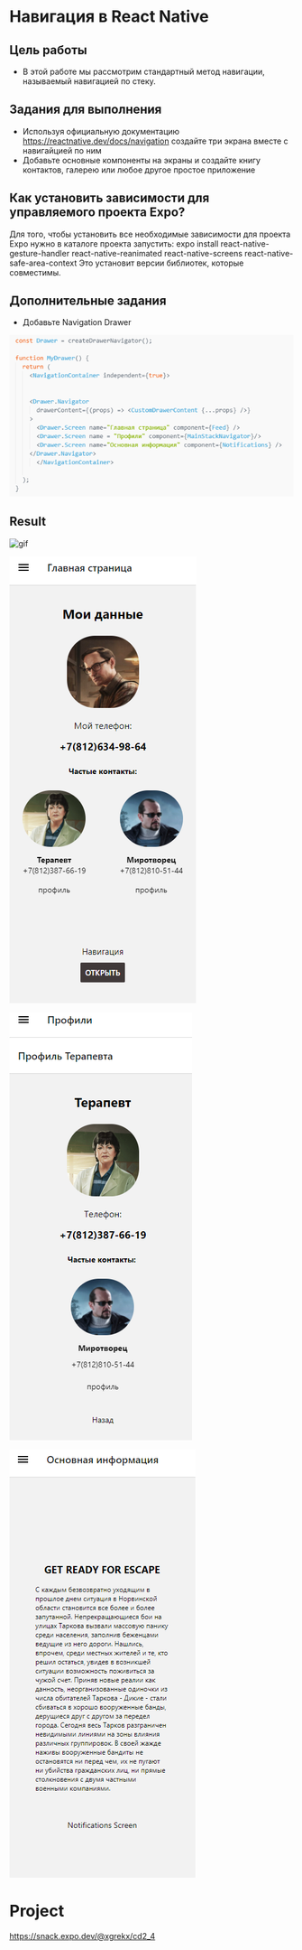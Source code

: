 # Навигация в React Native

## Цель работы

- В этой работе мы рассмотрим стандартный метод навигации, называемый навигацией по стеку. 

## Задания для выполнения

-	Используя официальную документацию https://reactnative.dev/docs/navigation создайте три экрана вместе с навигайцией по ним
-	Добавьте основные компоненты на экраны и создайте книгу контактов, галерею или любое другое простое приложение

## Как установить зависимости для управляемого проекта Expo?

Для того, чтобы установить все необходимые зависимости для проекта Expo нужно в каталоге проекта запустить: expo install react-native-gesture-handler react-native-reanimated react-native-screens react-native-safe-area-context Это установит версии библиотек, которые совместимы.


## Дополнительные задания

-	Добавьте Navigation Drawer

![image](code_ex.png)

## Result

![gif](example.gif)

![image](ex.png)

![image](ex_2.png)

![image](ex_3.png)

# Project

https://snack.expo.dev/@xgrekx/cd2_4
